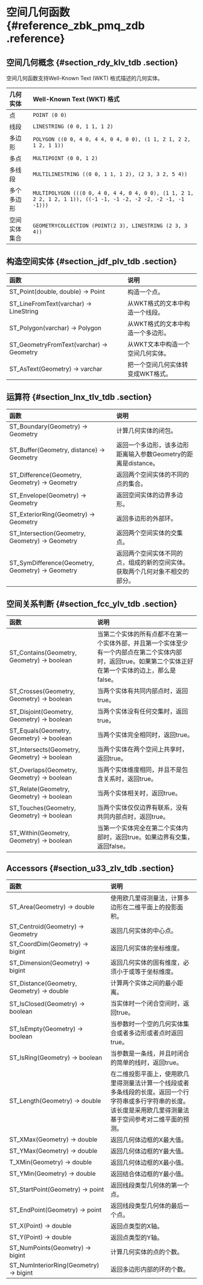 # 空间几何函数 {#reference_zbk_pmq_zdb .reference}

## 空间几何概念 {#section_rdy_klv_tdb .section}

空间几何函数支持Well-Known Text \(WKT\) 格式描述的几何实体。

|几何实体|Well-Known Text \(WKT\) 格式|
|:---|:-------------------------|
|点| `POINT (0 0)` |
|线段| `LINESTRING (0 0, 1 1, 1 2)` |
|多边形| `POLYGON ((0 0, 4 0, 4 4, 0 4, 0 0), (1 1, 2 1, 2 2, 1 2, 1 1))` |
|多点| `MULTIPOINT (0 0, 1 2)` |
|多线段| `MULTILINESTRING ((0 0, 1 1, 1 2), (2 3, 3 2, 5 4))` |
|多个多边形| `MULTIPOLYGON (((0 0, 4 0, 4 4, 0 4, 0 0), (1 1, 2 1, 2 2, 1 2, 1 1)), ((-1 -1, -1 -2, -2 -2, -2 -1, -1 -1)))` |
|空间实体集合| `GEOMETRYCOLLECTION (POINT(2 3), LINESTRING (2 3, 3 4))` |

## 构造空间实体 {#section_jdf_plv_tdb .section}

|函数|说明|
|:-|:-|
|ST\_Point\(double, double\) → Point|构造一个点。|
|ST\_LineFromText\(varchar\) → LineString|从WKT格式的文本中构造一个线段。|
|ST\_Polygon\(varchar\) → Polygon|从WKT格式的文本中构造一个多边形。|
|ST\_GeometryFromText\(varchar\) → Geometry|从WKT文本中构造一个空间几何实体。|
|ST\_AsText\(Geometry\) → varchar|把一个空间几何实体转变成WKT格式。|

## 运算符 {#section_lnx_tlv_tdb .section}

|函数|说明|
|:-|:-|
|ST\_Boundary\(Geometry\) → Geometry|计算几何实体的闭包。|
|ST\_Buffer\(Geometry, distance\) → Geometry|返回一个多边形，该多边形距离输入参数Geometry的距离是distance。|
|ST\_Difference\(Geometry, Geometry\) → Geometry|返回两个空间实体的不同的点的集合。|
|ST\_Envelope\(Geometry\) → Geometry|返回空间实体的边界多边形。|
|ST\_ExteriorRing\(Geometry\) → Geometry|返回多边形的外部环。|
|ST\_Intersection\(Geometry, Geometry\) → Geometry|返回两个空间实体的交集点。|
|ST\_SymDifference\(Geometry, Geometry\) → Geometry|返回两个空间实体不同的点，组成的新的空间实体。获取两个几何对象不相交的部分。|

## 空间关系判断 {#section_fcc_ylv_tdb .section}

|函数|说明|
|:-|:-|
|ST\_Contains\(Geometry, Geometry\) → boolean|当第二个实体的所有点都不在第一个实体外部，并且第一个实体至少有一个内部点在第二个实体内部时，返回true。如果第二个实体正好在第一个实体的边上，那么是false。|
|ST\_Crosses\(Geometry, Geometry\) → boolean|当两个实体有共同内部点时，返回true。|
|ST\_Disjoint\(Geometry, Geometry\) → boolean|当两个实体没有任何交集时，返回true。|
|ST\_Equals\(Geometry, Geometry\) → boolean|当两个实体完全相同时，返回true。|
|ST\_Intersects\(Geometry, Geometry\) → boolean|当两个实体在两个空间上共享时，返回true。|
|ST\_Overlaps\(Geometry, Geometry\) → boolean|当两个实体维度相同，并且不是包含关系时，返回true。|
|ST\_Relate\(Geometry, Geometry\) → boolean|当两个实体相关时，返回true。|
|ST\_Touches\(Geometry, Geometry\) → boolean|当两个实体仅仅边界有联系，没有共同内部点时，返回true。|
|ST\_Within\(Geometry, Geometry\) → boolean|当第一个实体完全在第二个实体内部时，返回true。如果边界有交集，返回false。|

## Accessors {#section_u33_zlv_tdb .section}

|函数|说明|
|:-|:-|
|ST\_Area\(Geometry\) → double|使用欧几里得测量法，计算多边形在二维平面上的投影面积。|
|ST\_Centroid\(Geometry\) → Geometry|返回几何实体的中心点。|
|ST\_CoordDim\(Geometry\) → bigint|返回几何实体的坐标维度。|
|ST\_Dimension\(Geometry\) → bigint|返回几何实体的固有维度，必须小于或等于坐标维度。|
|ST\_Distance\(Geometry, Geometry\) → double|计算两个实体之间的最小距离。|
|ST\_IsClosed\(Geometry\) → boolean|当实体时一个闭合空间时，返回true。|
|ST\_IsEmpty\(Geometry\) → boolean|当参数时一个空的几何实体集合或者多边形或者点时返回true。|
|ST\_IsRing\(Geometry\) → boolean|当参数是一条线，并且时闭合的简单的线时，返回true。|
|ST\_Length\(Geometry\) → double|在二维投影平面上，使用欧几里得测量法计算一个线段或者多条线段的长度。返回一个行字符串或多行字符串的长度。该长度是采用欧几里得测量法基于空间参考对二维平面的预测。|
|ST\_XMax\(Geometry\) → double|返回几何体边框的X最大值。|
|ST\_YMax\(Geometry\) → double|返回几何体边框的Y最大值。|
|T\_XMin\(Geometry\) → double|返回几何体边框的X最小值。|
|ST\_YMin\(Geometry\) → double|返回结合体边框的Y最小值。|
|ST\_StartPoint\(Geometry\) → point|返回线段类型几何体的第一个点。|
|ST\_EndPoint\(Geometry\) → point|返回线段类型几何体的最后一个点。|
|ST\_X\(Point\) → double|返回点类型的X轴。|
|ST\_Y\(Point\) → double|返回点类型的Y轴。|
|ST\_NumPoints\(Geometry\) → bigint|计算几何实体的点的个数。|
|ST\_NumInteriorRing\(Geometry\) → bigint|返回多边形内部的环的个数。|

